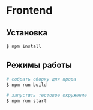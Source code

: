 # Frontend

## Установка

```bash
$ npm install
```

## Режимы работы

```bash
# собрать сборку для прода
$ npm run build

# запустить тестовое окружение
$ npm run start
```
